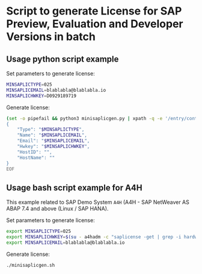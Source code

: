 Script to generate License for SAP Preview, Evaluation and Developer Versions in batch
===

Usage python script example
---

Set parameters to generate license:

```bash
MINSAPLICTYPE=025
MINSAPLICEMAIL=blablabla@blablabla.io
MINSAPLICHWKEY=D0929189719
```

Generate license:

```bash
(set -o pipefail && python3 minisaplicgen.py | xpath -q -e '/entry/content/m:properties/d:Licensekey/text()')<<EOF
{
    "Type": "$MINSAPLICTYPE",
    "Name": "$MINSAPLICEMAIL",
    "Email": "$MINSAPLICEMAIL",
    "Hwkey": "$MINSAPLICHWKEY",
    "HostID": "",
    "HostName": ""
}
EOF
```

Usage bash script example for A4H
---

This example related to SAP Demo System `A4H` (A4H - SAP NetWeaver AS ABAP 7.4 and above (Linux / SAP HANA).

Set parameters to generate license:

```bash
export MINSAPLICTYPE=025
export MINSAPLICHWKEY=$(su - a4hadm -c "saplicense -get | grep -i hardware | tr -d '[:space:]' | sed 's/.*=//'")
export MINSAPLICEMAIL=blablabla@blablabla.io
```

Generate license:

```bash
./minisaplicgen.sh
```
